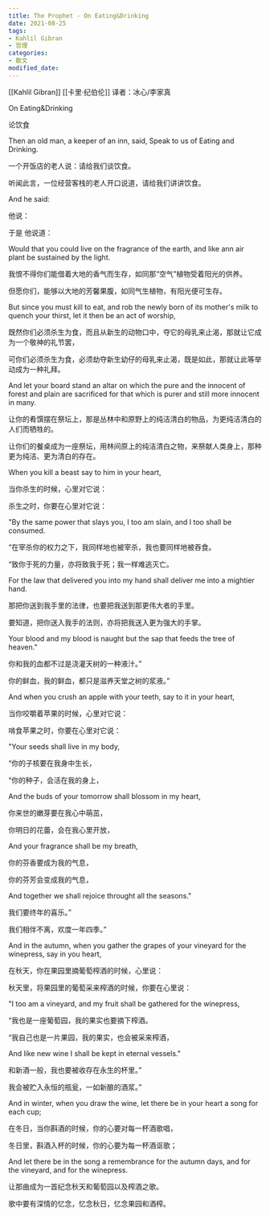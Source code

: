 ```yaml
---
title: The Prophet - On Eating&Drinking
date: 2021-08-25
tags: 
- Kahlil Gibran
- 哲理
categories:
- 散文
modified_date: 
---
```



[[Kahlil Gibran]] [[卡里·纪伯伦]]
译者：冰心/李家真

On Eating&Drinking

论饮食

Then an old man, a keeper of an inn, said, Speak to us of Eating and Drinking.

一个开饭店的老人说：请给我们谈饮食。

听闻此言，一位经营客栈的老人开口说道，请给我们讲讲饮食。

And he said:

他说：

于是 他说道：

Would that you could live on the fragrance of the earth, and like ann air plant be sustained by the light.

我恨不得你们能借着大地的香气而生存，如同那“空气”植物受着阳光的供养。

但愿你们，能够以大地的芳馨果腹，如同气生植物，有阳光便可生存。

But since you must kill to eat, and rob the newly born of its mother's milk to quench your thirst, let it then be an act of worship,

既然你们必须杀生为食，而且从新生的动物口中，夺它的母乳来止渴，那就让它成为一个敬神的礼节罢，

可你们必须杀生为食，必须劫夺新生幼仔的母乳来止渴，既是如此，那就让此等举动成为一种礼拜。

And let your board stand an altar on which the pure and the innocent of forest and plain are sacrificed for that which is purer and still more innocent in many.

让你的肴馔摆在祭坛上，那是丛林中和原野上的纯洁清白的物品，为更纯洁清白的人们而牺牲的。

让你们的餐桌成为一座祭坛，用林间原上的纯洁清白之物，来祭献人类身上，那种更为纯洁、更为清白的存在。

When you kill a beast say to him in your heart,

当你杀生的时候，心里对它说：

杀生之时，你要在心里对它说：

"By the same power that slays you, I too am slain, and I too shall be consumed.

“在宰杀你的权力之下，我同样地也被宰杀，我也要同样地被吞食。

“致你于死的力量，亦将致我于死；我一样难逃灭亡。

For the law that delivered you into my hand shall deliver me into a mightier hand.

那把你送到我手里的法律，也要把我送到那更伟大者的手里。

要知道，把你送入我手的法则，亦将把我送入更为强大的手掌。

Your blood and my blood is naught but the sap that feeds the tree of heaven."

你和我的血都不过是浇灌天树的一种液汁。”

你的鲜血，我的鲜血，都只是滋养天堂之树的浆液。”

And when you crush an apple with your teeth, say to it in your heart,

当你咬嚼着苹果的时候，心里对它说：

啃食苹果之时，你要在心里对它说：

"Your seeds shall live in my body,

“你的子核要在我身中生长，

“你的种子，会活在我的身上，

And the buds of your tomorrow shall blossom in my heart,

你来世的嫩芽要在我心中萌茁，

你明日的花蕾，会在我心里开放，

And your fragrance shall be my breath,

你的芬香要成为我的气息，

你的芬芳会变成我的气息，

And together we shall rejoice throught all the seasons."

我们要终年的喜乐。”

我们相伴不离，欢度一年四季。”

And in the autumn, when you gather the grapes of your vineyard for the winepress, say in you heart,

在秋天，你在果园里摘葡萄榨酒的时候，心里说：

秋天里，将果园里的葡萄采来榨酒的时候，你要在心里说：

"I too am a vineyard, and my fruit shall be gathered for the winepress,

“我也是一座葡萄园，我的果实也要摘下榨酒。

“我自己也是一片果园，我的果实，也会被采来榨酒，

And like new wine I shall be kept in eternal vessels."

和新酒一般，我也要被收存在永生的杯里。”

我会被贮入永恒的瓶瓮，一如新酿的酒浆。”

And in winter, when you draw the wine, let there be in your heart a song for each cup;

在冬日，当你斟酒的时候，你的心要对每一杯酒歌唱，

冬日里，斟酒入杯的时候，你的心要为每一杯酒讴歌；

And let there be in the song a remembrance for the autumn days, and for the vineyard, and for the winepress.

让那曲成为一首纪念秋天和葡萄园以及榨酒之歌。

歌中要有深情的忆念，忆念秋日，忆念果园和酒榨。



